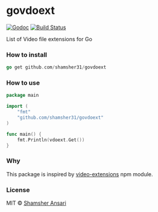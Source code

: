 # govdoext

[![Godoc](http://img.shields.io/badge/godoc-reference-blue.svg?style=flat)](https://godoc.org/github.com/shamsher31/govdoext)
[![Build Status](https://travis-ci.org/shamsher31/govdoext.svg)](https://travis-ci.org/shamsher31/govdoext)

List of Video file extensions for Go

### How to install
```go
go get github.com/shamsher31/govdoext
```

### How to use
```go
package main

import (
	"fmt"
	"github.com/shamsher31/govdoext"
)

func main() {
	fmt.Println(vdoext.Get())
}
```

### Why
This package is inspired by [video-extensions](https://www.npmjs.com/package/video-extensions) npm module.

### License
MIT © [Shamsher Ansari](https://github.com/shamsher31)

